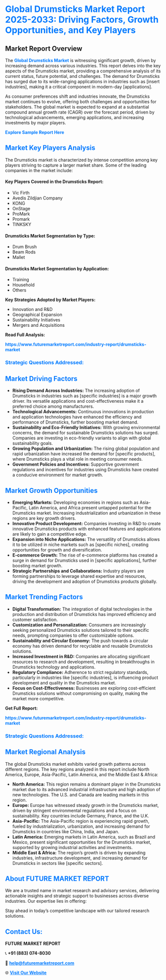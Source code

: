 <h1 style="color: #007BFF;">Global Drumsticks Market Report 2025-2033: Driving Factors, Growth Opportunities, and Key Players</h1>

<section id="overview">
<h2>Market Report Overview</h2>
<p>The <a href="https://www.futuremarketreport.com/industry-report/drumsticks-market" style="color: #007BFF; text-decoration: none;"><strong>Global Drumsticks Market</strong></a> is witnessing significant growth, driven by increasing demand across various industries. This report delves into the key aspects of the Drumsticks market, providing a comprehensive analysis of its current status, future potential, and challenges. The demand for Drumsticks has surged due to its wide-ranging applications in industries such as [insert industries], making it a critical component in modern-day [applications].</p>
<p>As consumer preferences shift and industries innovate, the Drumsticks market continues to evolve, offering both challenges and opportunities for stakeholders. The global market is expected to expand at a substantial compound annual growth rate (CAGR) over the forecast period, driven by technological advancements, emerging applications, and increasing investments by major players.</p>
</section>

<section id="overview">
<p><a href="https://www.futuremarketreport.com/request-sample/reportId=55010" style="color: #007BFF; text-decoration: none;"><strong>Explore Sample Report Here</strong></a></p>
</section>

<section id="key-players">
<h2 style="color: #007BFF;">Market Key Players Analysis</h2>
<p>The Drumsticks market is characterized by intense competition among key players striving to capture a larger market share. Some of the leading companies in the market include:</p>
<h4>Key Players Covered in the Drumsticks Report:</h4>
<ul><li>Vic Firth</li><li>Avedis Zildjian Company</li><li>KONG</li><li>OnStage</li><li>ProMark</li><li>Promark</li><li>TINKSKY</li></ul>
<h4>Drumsticks Market Segmentation by Type:</h4>
<ul><li>Drum Brush</li><li>Beam Rods</li><li>Mallet</li></ul>

<h4>Drumsticks Market Segmentation by Application:</h4>
<ul><li>Training</li><li>Household</li><li>Others</li></ul>
<p><strong>Key Strategies Adopted by Market Players:</strong></p>
<ul>
<li>Innovation and R&D</li>
<li>Geographical Expansion</li>
<li>Sustainability Initiatives</li>
<li>Mergers and Acquisitions</li>
</ul>
</section>

<section>
<p><strong>Read Full Analysis: </strong></p><a href="https://www.futuremarketreport.com/industry-report/drumsticks-market" style="color: #007BFF; text-decoration: none;"><strong>https://www.futuremarketreport.com/industry-report/drumsticks-market</strong></a>
<h3 style="color: #007BFF;">Strategic Questions Addressed:</h3>
</section>

<section id="driving-factors">
<h2 style="color: #007BFF;">Market Driving Factors</h2>
<ul>
<li><strong>Rising Demand Across Industries:</strong> The increasing adoption of Drumsticks in industries such as [specific industries] is a major growth driver. Its versatile applications and cost-effectiveness make it a preferred choice among manufacturers.</li>
<li><strong>Technological Advancements:</strong> Continuous innovations in production and application technologies have enhanced the efficiency and performance of Drumsticks, further boosting market demand.</li>
<li><strong>Sustainability and Eco-Friendly Initiatives:</strong> With growing environmental concerns, the demand for sustainable Drumsticks solutions has surged. Companies are investing in eco-friendly variants to align with global sustainability goals.</li>
<li><strong>Growing Population and Urbanization:</strong> The rising global population and rapid urbanization have increased the demand for [specific products], where Drumsticks plays a vital role in meeting consumer needs.</li>
<li><strong>Government Policies and Incentives:</strong> Supportive government regulations and incentives for industries using Drumsticks have created a conducive environment for market growth.</li>
</ul>
</section>

<section id="growth-opportunities">
<h2 style="color: #007BFF;">Market Growth Opportunities</h2>
<ul>
<li><strong>Emerging Markets:</strong> Developing economies in regions such as Asia-Pacific, Latin America, and Africa present untapped potential for the Drumsticks market. Increasing industrialization and urbanization in these regions are key growth drivers.</li>
<li><strong>Innovative Product Development:</strong> Companies investing in R&D to create innovative Drumsticks products with enhanced features and applications are likely to gain a competitive edge.</li>
<li><strong>Expansion into Niche Applications:</strong> The versatility of Drumsticks allows it to be utilized in niche markets such as [specific niches], creating opportunities for growth and diversification.</li>
<li><strong>E-commerce Growth:</strong> The rise of e-commerce platforms has created a surge in demand for Drumsticks used in [specific applications], further boosting market growth.</li>
<li><strong>Strategic Partnerships and Collaborations:</strong> Industry players are forming partnerships to leverage shared expertise and resources, driving the development and adoption of Drumsticks products globally.</li>
</ul>
</section>

<section id="trending-factors">
<h2 style="color: #007BFF;">Market Trending Factors</h2>
<ul>
<li><strong>Digital Transformation:</strong> The integration of digital technologies in the production and distribution of Drumsticks has improved efficiency and customer satisfaction.</li>
<li><strong>Customization and Personalization:</strong> Consumers are increasingly seeking personalized Drumsticks solutions tailored to their specific needs, prompting companies to offer customizable options.</li>
<li><strong>Sustainability and Circular Economy:</strong> The push towards a circular economy has driven demand for recyclable and reusable Drumsticks solutions.</li>
<li><strong>Increased Investment in R&D:</strong> Companies are allocating significant resources to research and development, resulting in breakthroughs in Drumsticks technology and applications.</li>
<li><strong>Regulatory Compliance:</strong> Adherence to strict regulatory standards, particularly in industries like [specific industries], is influencing product development and quality in the Drumsticks market.</li>
<li><strong>Focus on Cost-Effectiveness:</strong> Businesses are exploring cost-efficient Drumsticks solutions without compromising on quality, making the market more competitive.</li>
</ul>
</section>

<section>
<p><strong>Get Full Report: </strong></p><a href="https://www.futuremarketreport.com/industry-report/drumsticks-market" style="color: #007BFF; text-decoration: none;"><strong>https://www.futuremarketreport.com/industry-report/drumsticks-market</strong></a>
<h3 style="color: #007BFF;">Strategic Questions Addressed:</h3>
</section>


<section id="regional-analysis">
<h2 style="color: #007BFF;">Market Regional Analysis</h2>
<p>The global Drumsticks market exhibits varied growth patterns across different regions. The key regions analyzed in this report include North America, Europe, Asia-Pacific, Latin America, and the Middle East & Africa:</p>
<ul>
<li><strong>North America:</strong> This region remains a dominant player in the Drumsticks market due to its advanced industrial infrastructure and high adoption of new technologies. The U.S. and Canada are leading markets in this region.</li>
<li><strong>Europe:</strong> Europe has witnessed steady growth in the Drumsticks market, driven by stringent environmental regulations and a focus on sustainability. Key countries include Germany, France, and the U.K.</li>
<li><strong>Asia-Pacific:</strong> The Asia-Pacific region is experiencing rapid growth, fueled by industrialization, urbanization, and increasing demand for Drumsticks in countries like China, India, and Japan.</li>
<li><strong>Latin America:</strong> Emerging markets in Latin America, such as Brazil and Mexico, present significant opportunities for the Drumsticks market, supported by growing industrial activities and investments.</li>
<li><strong>Middle East & Africa:</strong> The region’s growth is driven by expanding industries, infrastructure development, and increasing demand for Drumsticks in sectors like [specific sectors].</li>
</ul>
</section>

<footer>
<h2 style="color: #007BFF;">About FUTURE MARKET REPORT</h2>
<p>We are a trusted name in market research and advisory services, delivering actionable insights and strategic support to businesses across diverse industries. Our expertise lies in offering:</p>

<p>Stay ahead in today’s competitive landscape with our tailored research solutions.</p>

<h2 style="color: #007BFF;">Contact Us:</h2>
<p><strong>FUTURE MARKET REPORT</strong></p>
<p>📞 <strong>+91 (883) 074-8030</strong></p>
<p>📧 <strong><a href="mailto:help@futuremarketreport.com" style="color: #007BFF;">help@futuremarketreport.com</a></strong></p>
<p>🌐 <strong><a href="https://www.futuremarketreport.com/" style="color: #007BFF;">Visit Our Website</a></strong></p>
</footer>